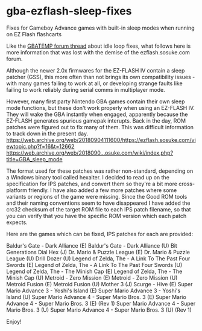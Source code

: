 # gba-ezflash-sleep-fixes
Fixes for Gameboy Advance games with built-in sleep modes when running on EZ Flash flashcarts

Like the [GBATEMP forum thread](https://gbatemp.net/threads/game-boy-advance-idle-loop-patches-i-e-speedhacks.396278/) about idle loop fixes, what follows here is more information that was lost with the demise of the ezflash.sosuke.com forum.

Although the newer 2.0x firmwares for the EZ-FLASH IV contain a sleep patcher (GSS), this more often than not brings its own compatibility issues - with many games failing to work at all, or developing strange faults like failing to work reliably during serial comms in multiplayer mode.

However, many first party Nintendo GBA games contain their own sleep mode functions, but these don't work properly when using an EZ-FLASH IV. They will wake the GBA instantly when engaged, apparently because the EZ-FLASH generates spurious gamepak interupts. Back in the day, ROM patches were figured out to fix many of them. This was difficult information to track down in the present day.
https://web.archive.org/web/20180904111600/https://ezflash.sosuke.com/viewtopic.php?f=16&t=12662
https://web.archive.org/web/2018090...osuke.com/wiki/index.php?title=GBA_sleep_mode

The format used for these patches was rather non-standard, depending on a Windows binary tool called hexalter. I decided to read up on the specification for IPS patches, and convert them so they're a bit more cross-platform friendly. I have also added a few more patches where some variants or regions of the game were missing. Since the Good ROM tools and their naming conventions seem to have disappeared I have added the crc32 checksum of the target ROM file to each IPS patch filename, so that you can verify that you have the specific ROM version which each patch expects.

Here are the games which can be fixed, IPS patches for each are provided:

Baldur's Gate - Dark Alliance (E)
Baldur's Gate - Dark Alliance (U)
Bit Generations Dial Hex (J)
Dr. Mario & Puzzle League (E)
Dr. Mario & Puzzle League (U)
Drill Dozer (U)
Legend of Zelda, The - A Link To The Past Four Swords (E)
Legend of Zelda, The - A Link To The Past Four Swords (U)
Legend of Zelda, The - The Minish Cap (E)
Legend of Zelda, The - The Minish Cap (U)
Metroid - Zero Mission (E)
Metroid - Zero Mission (U)
Metroid Fusion (E)
Metroid Fusion (U)
Mother 3 (J)
Scurge - Hive (E)
Super Mario Advance 3 - Yoshi's Island (E)
Super Mario Advance 3 - Yoshi's Island (U)
Super Mario Advance 4 - Super Mario Bros. 3 (E)
Super Mario Advance 4 - Super Mario Bros. 3 (E) (Rev 1)
Super Mario Advance 4 - Super Mario Bros. 3 (U)
Super Mario Advance 4 - Super Mario Bros. 3 (U) (Rev 1)

Enjoy!
